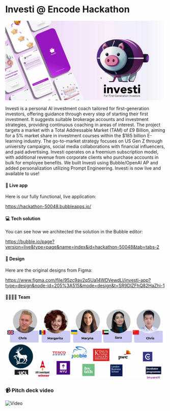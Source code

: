# Investi @ Encode Hackathon
![Investi](https://github.com/shortstaysoftware/encode-hackathon/blob/main/logo.png) 

Investi is a personal AI investment coach tailored for first-generation investors, offering guidance through every step of starting their first investment. It suggests suitable brokerage accounts and investment strategies, providing continuous coaching in areas of interest. The project targets a market with a Total Addressable Market (TAM) of £9 Billion, aiming for a 5% market share in investment courses within the $185 billion E-learning industry. The go-to-market strategy focuses on US Gen Z through university campaigns, social media collaborations with financial influencers, and paid advertising. Investi operates on a freemium subscription model, with additional revenue from corporate clients who purchase accounts in bulk for employee benefits. We built Investi using Bubble/OpenAI AP and added personalization utilizing Prompt Engineering.
Investi is now live and available to use!

#### :movie_camera: Live app
Here is our fully functional, live application:

https://hackathon-50048.bubbleapps.io/

#### :computer: Tech solution
You can see how we architected the solution in the Bubble editor:

https://bubble.io/page?version=live&type=page&name=index&id=hackathon-50048&tab=tabs-2

#### :art: Design
Here are the original designs from Figma:

https://www.figma.com/file/95zc9av2q5Ua14WDVewdLl/investi-app?type=design&node-id=205%3A515&mode=design&t=SR9DlZFhQ82HaZhi-1

#### :family_man_woman_girl_boy: Team
![Team](https://github.com/shortstaysoftware/encode-hackathon/blob/main/team.png)


### :video_camera: Pitch deck video
![Video](https://liveuclac-my.sharepoint.com/personal/zcicsa5_ucl_ac_uk/_layouts/15/stream.aspx?id=%2Fpersonal%2Fzcicsa5%5Fucl%5Fac%5Fuk%2FDocuments%2Finvesti%2Emp4&nav=eyJyZWZlcnJhbEluZm8iOnsicmVmZXJyYWxBcHAiOiJPbmVEcml2ZUZvckJ1c2luZXNzIiwicmVmZXJyYWxBcHBQbGF0Zm9ybSI6IldlYiIsInJlZmVycmFsTW9kZSI6InZpZXciLCJyZWZlcnJhbFZpZXciOiJNeUZpbGVzTGlua0NvcHkifX0&ga=1&referrer=StreamWebApp%2EWeb&referrerScenario=AddressBarCopied%2Eview)
